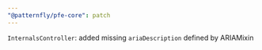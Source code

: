 ```yaml
---
"@patternfly/pfe-core": patch
---
```


`InternalsController`: added missing `ariaDescription` defined by ARIAMixin

